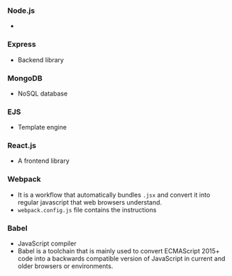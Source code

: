 

### Node.js
- 

### Express
- Backend library

### MongoDB
- NoSQL database

### EJS
- Template engine

### React.js
- A frontend library

### Webpack
- It is a workflow that automatically bundles `.jsx` and convert it into regular javascript that web browsers understand.
- `webpack.config.js` file contains the instructions

### Babel
- JavaScript compiler
- Babel is a toolchain that is mainly used to convert ECMAScript 2015+ code into a backwards compatible version of JavaScript in current and older browsers or environments.


